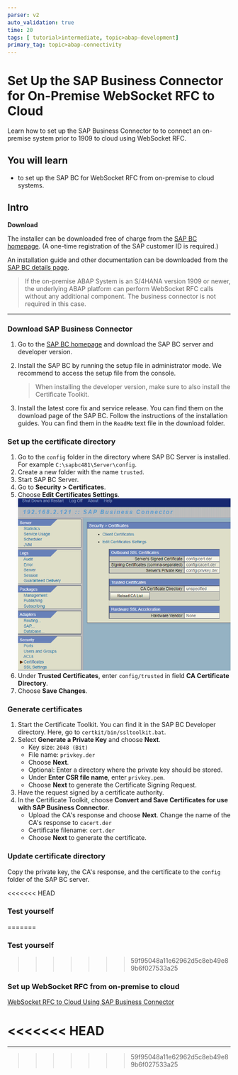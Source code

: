 ```yaml
---
parser: v2
auto_validation: true
time: 20
tags: [ tutorial>intermediate, topic>abap-development]
primary_tag: topic>abap-connectivity
---
```



# Set Up the SAP Business Connector for On-Premise WebSocket RFC to Cloud
<!-- description --> Learn how to set up the SAP Business Connector to to connect an on-premise system prior to 1909 to cloud using WebSocket RFC.

## You will learn
- to set up the SAP BC for WebSocket RFC from on-premise to cloud systems.

## Intro
**Download**

The installer can be downloaded free of charge from the [SAP BC homepage](https://support.sap.com/sbc-download). (A one-time registration of the SAP customer ID is required.)

An installation guide and other documentation can be downloaded from the [SAP BC details page](https://support.sap.com/en/product/connectors/bc/details.html).

> If the on-premise ABAP System is an S/4HANA version 1909 or newer, the underlying ABAP platform can perform WebSocket RFC calls without any additional component. The business connector is not required in this case.

---

### Download SAP Business Connector


1. Go to the [SAP BC homepage](https://support.sap.com/sbc-download) and download the SAP BC server and developer version.
2. Install the SAP BC by running the setup file in administrator mode. We recommend to access the setup file from the console.

    > When installing the developer version, make sure to also install the Certificate Toolkit.

3. Install the latest core fix and service release. You can find them on the download page of the SAP BC. Follow the instructions of the installation guides. You can find them in the `ReadMe` text file in the download folder.



### Set up the certificate directory


1. Go to the `config` folder in the directory where SAP BC Server is installed. For example `C:\sapbc481\Server\config`.
2. Create a new folder with the name `trusted`.
3. Start SAP BC Server.
4. Go to **Security > Certificates**.
5. Choose **Edit Certificates Settings**.
  ![System URL](setupbc1.png)
6. Under **Trusted Certificates**, enter `config/trusted` in field **CA Certificate Directory**.
7. Choose **Save Changes**.



### Generate certificates


1. Start the Certificate Toolkit. You can find it in the SAP BC Developer directory. Here, go to `certkit/bin/ssltoolkit.bat`.
2. Select **Generate a Private Key** and choose **Next**.
    - Key size: `2048 (Bit)`
    - File name: `privkey.der`
    - Choose **Next**.
    - Optional: Enter a directory where the private key should be stored.
    - Under **Enter CSR file name**, enter `privkey.pem`.
    - Choose **Next** to generate the Certificate Signing Request.
3. Have the request signed by a certificate authority.
4. In the Certificate Toolkit, choose **Convert and Save Certificates for use with SAP Business Connector**.
    - Upload the CA's response and choose **Next**. Change the name of the CA's response to `cacert.der`
    - Certificate filename: `cert.der`
    - Choose **Next** to generate the certificate.


### Update certificate directory

Copy the private key, the CA's response, and the certificate to the `config` folder of the SAP BC server.

<<<<<<< HEAD

### Test yourself


=======
### Test yourself

>>>>>>> 59f95048a11e62962d5c8eb49e89b6f027533a25
### Set up WebSocket RFC from on-premise to cloud

[WebSocket RFC to Cloud Using SAP Business Connector](abap-websocket-rfc-bc)








<<<<<<< HEAD
=======

---
>>>>>>> 59f95048a11e62962d5c8eb49e89b6f027533a25
